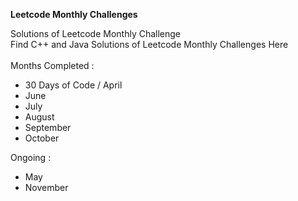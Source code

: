 <b>Leetcode Monthly Challenges</b> <br>

Solutions of Leetcode Monthly Challenge <br>
Find C++ and Java Solutions of Leetcode Monthly Challenges Here <br><br>
Months Completed :

  - 30 Days of Code / April
  - June
  - July
  - August
  - September    
  - October


Ongoing :

  - May
  - November
